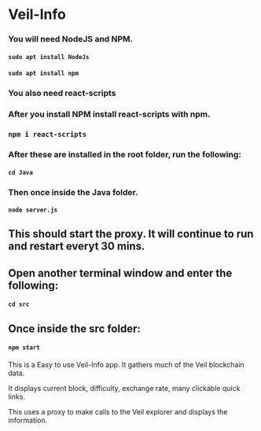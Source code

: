 # Veil-Info

### You will need NodeJS and NPM.

#### `sudo apt install NodeJs`

#### `sudo apt install npm`

### You also need react-scripts

### After you install NPM install react-scripts with npm.

### `npm i react-scripts`

### After these are installed in the root folder, run the following:

#### `cd Java` 

### Then once inside the Java folder.

#### `node server.js`

## This should start the proxy. It will continue to run and restart everyt 30 mins. 

## Open another terminal window and enter the following:

#### `cd src`

## Once inside the src folder: 

#### `npm start`

<p>This is a Easy to use Veil-Info app. It gathers much of the Veil blockchain data. </p>
<p>It displays current block, difficulty, exchange rate, many clickable quick links.</p>
<p>This uses a proxy to make calls to the Veil explorer and displays the information.</p>
